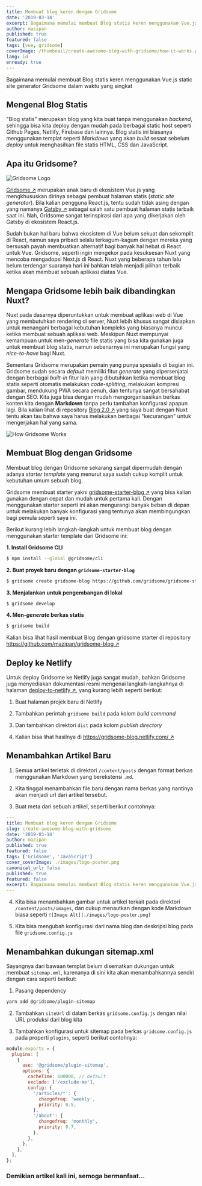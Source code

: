 ```yaml
---
title: Membuat blog keren dengan Gridsome
date: '2019-03-14'
excerpt: Bagaimana memulai membuat Blog statis keren menggunakan Vue.js static site generator Gridsome dalam waktu yang singkat
author: mazipan
published: true
featured: false
tags: [vue, gridsome]
coverImage: /thumbnail/create-awesome-blog-with-gridsome/how-it-works.png
lang: id
enready: true
---
```


Bagaimana memulai membuat Blog statis keren menggunakan Vue.js static site generator Gridsome dalam waktu yang singkat

## Mengenal Blog Statis

"Blog statis" merupakan blog yang kita buat tanpa menggunakan _backend_, sehingga bisa kita deploy dengan mudah pada berbagai static host seperti Github Pages, Netlify, Firebase dan lainnya. Blog statis ini biasanya menggunakan templat seperti _Markdown_ yang akan _build_ sesaat sebelum _deploy_ untuk menghasilkan file statis HTML, CSS dan JavaScript.

## Apa itu Gridsome?

![Gridsome Logo](/thumbnail/create-awesome-blog-with-gridsome/logo-normal-dark.svg)

[Gridsome ↗️](https://gridsome.org/) merupakan anak baru di ekosistem Vue.js yang mengkhususkan dirinya sebagai pembuat halaman statis (_static site generator_). Bila kalian pengguna React.js, tentu sudah tidak asing dengan yang namanya [Gatsby ↗️](https://www.gatsbyjs.org/) sebagai salah satu pembuat halaman statis terbaik saat ini. Nah, Gridsome sangat terinspirasi dari apa yang dikerjakan oleh Gatsby di ekosistem React.js.

Sudah bukan hal baru bahwa ekosistem di Vue belum sekuat dan sekomplit di React, namun saya pribadi selalu terkagum-kagum dengan mereka yang bersusah payah membuatkan alternatif bagi banyak hal hebat di React untuk Vue. Gridsome, seperti ingin mengekor pada kesuksesan Nuxt yang mencoba mengadopsi Next.js di React. Nuxt yang beberapa tahun lalu belum terdengar suaranya hari ini bahkan telah menjadi pilihan terbaik ketika akan membuat sebuah aplikasi diatas Vue.

## Mengapa Gridsome lebih baik dibandingkan Nuxt?

Nuxt pada dasarnya diperuntukkan untuk membuat aplikasi web di Vue yang membutuhkan rendering di server, Nuxt lebih khusus sangat disiapkan untuk menangani berbagai kebutuhan kompleks yang biasanya muncul ketika membuat sebuah aplikasi web. Meskipun Nuxt mempunyai kemampuan untuk men-_generate_ file statis yang bisa kita gunakan juga untuk membuat blog statis, namun sebenarnya ini merupakan fungsi yang _nice-to-have_ bagi Nuxt.

Sementara Gridsome merupakan pemain yang punya spesialis di bagian ini. Gridsome sudah secara _default_ memiliki fitur _generate_ yang dipersenjatai dengan berbagai _built-in_ fitur lain yang dibutuhkan ketika membuat blog statis seperti otomatis melakukan _code-splitting_, melakukan kompresi gambar, mendukung PWA secara penuh, dan tentunya sangat bersahabat dengan SEO. Kita juga bisa dengan mudah mengorganisasikan berkas konten kita dengan **Markdown** tanpa perlu tambahan konfigurasi apapun lagi. Bila kalian lihat di repository [Blog 2.0 ↗️](/blog-2-0-in-nuxtjs) yang saya buat dengan Nuxt tentu akan tau bahwa saya harus melakukan berbagai "kecurangan" untuk mengerjakan hal yang sama.

![How Gridsome Works](/thumbnail/create-awesome-blog-with-gridsome/how-it-works.png)

## Membuat Blog dengan Gridsome

Membuat blog dengan Gridsome sekarang sangat dipermudah dengan adanya _starter template_ yang menurut saya sudah cukup komplit untuk kebutuhan umum sebuah blog.

Gridsome membuat starter yakni [gridsome-starter-blog ↗️](https://github.com/gridsome/gridsome-starter-blog) yang bisa kalian gunakan dengan cepat dan mudah untuk pertama kali. Dengan menggunakan starter seperti ini akan mengurangi banyak beban di depan untuk melakukan banyak konfigurasi yang tentunya akan membingungkan bagi pemula seperti saya ini.

Berikut kurang lebih langkah-langkah untuk membuat blog dengan menggunakan starter template dari Gridsome ini:

**1. Install Gridsome CLI**

```bash
$ npm install --global @gridsome/cli
```

**2. Buat proyek baru dengan `gridsome-starter-blog`**

```bash
$ gridsome create gridsome-blog https://github.com/gridsome/gridsome-starter-blog.git
```

**3. Menjalankan untuk pengembangan di lokal**

```bash
$ gridsome develop
```

**4. Men-_generate_ berkas statis**

```bash
$ gridsome build
```

Kalian bisa lihat hasil membuat Blog dengan gridsome starter di repository [https://github.com/mazipan/gridsome-blog ↗️](https://github.com/mazipan/gridsome-blog)

## Deploy ke Netlify

Untuk deploy Gridsome ke Netlify juga sangat mudah, bahkan Gridsome juga menyediakan dokumentasi resmi mengenai langkah-langkahnya di halaman [deploy-to-netlify ↗️](https://gridsome.org/docs/deploy-to-netlify), yang kurang lebih seperti berikut:

1. Buat halaman projek baru di Netlify

2. Tambahkan perintah `gridsome build` pada kolom _build command_

3. Dan tambahkan direktori `dist` pada kolom _publish directory_

4. Kalian bisa lihat hasilnya di [https://gridsome-blog.netlify.com/ ↗️](https://gridsome-blog.netlify.com/)

## Menambahkan Artikel Baru

1. Semua artikel terletak di direktori `/content/posts` dengan format berkas menggunakan Markdown yang berekstensi `.md`.

2. Kita tinggal menambahkan file baru dengan nama berkas yang nantinya akan menjadi url dari artikel tersebut.

3. Buat meta dari sebuah artikel, seperti berikut contohnya:

```yaml
---
title: Membuat blog keren dengan Gridsome
slug: create-awesome-blog-with-gridsome
date: '2019-03-14'
author: mazipan
published: true
featured: false
tags: ['Gridsome', 'JavaScript']
cover_coverImage: ./images/logo-poster.png
canonical_url: false
published: true
featured: false
excerpt: Bagaimana memulai membuat Blog statis keren menggunakan Vue.js static site generator Gridsome dalam waktu yang singkat
---

```

4. Kita bisa menambahkan gambar untuk artikel terkait pada direktori `/content/posts/images`, dan cukup menautkan dengan kode Markdown biasa seperti `![Image Alt](./images/logo-poster.png)`

5. Kita bisa mengubah konfigurasi dari nama blog dan deskripsi blog pada file `gridsome.config.js`

## Menambahkan dukungan sitemap.xml

Sayangnya dari bawaan templat belum disematkan dukungan untuk membuat `sitemap.xml`, karenanya di sini kita akan menambahkannya sendiri dengan cara seperti berikut:

1. Pasang dependency

```bash
yarn add @gridsome/plugin-sitemap
```

2. Tambahkan `siteUrl` di dalam berkas `gridsome.config.js` dengan nilai URL produksi dari blog kita

3. Tambahkan konfigurasi untuk sitemap pada berkas `gridsome.config.js` pada properti `plugins`, seperti berikut contohnya:

```javascript
module.exports = {
  plugins: [
    {
      use: '@gridsome/plugin-sitemap',
      options: {
        cacheTime: 600000, // default
        exclude: ['/exclude-me'],
        config: {
          '/articles/*': {
            changefreq: 'weekly',
            priority: 0.5,
          },
          '/about': {
            changefreq: 'monthly',
            priority: 0.7,
          },
        },
      },
    },
  ],
};
```

### Demikian artikel kali ini, semoga bermanfaat...
